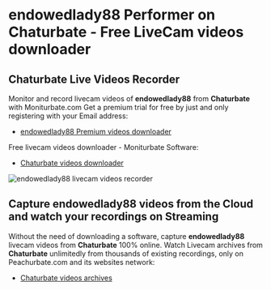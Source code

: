 # endowedlady88 Performer on Chaturbate - Free LiveCam videos downloader

## Chaturbate Live Videos Recorder

Monitor and record livecam videos of **endowedlady88** from **Chaturbate** with Moniturbate.com
Get a premium trial for free by just and only registering with your Email address:
* [endowedlady88 Premium videos downloader](https://moniturbate.com/request-demo-licence-key.html)

Free livecam videos downloader - Moniturbate Software:
* [Chaturbate videos downloader](https://moniturbate.com/moniturbate-download-software.html)

![endowedlady88 livecam videos recorder](https://peachurnet.com/templates/moniturbate-software.png)


## Capture endowedlady88 videos from the Cloud and watch your recordings on Streaming

Without the need of downloading a software, capture **endowedlady88** livecam videos from **Chaturbate** 100% online.
Watch Livecam archives from **Chaturbate** unlimitedly from thousands of existing recordings, only on Peachurbate.com and its websites network:
* [Chaturbate videos archives](https://peachurnet.com/)